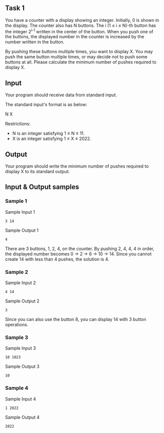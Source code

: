 ## Task 1

You have a counter with a display showing an integer. Initially, 0 is shown in the display.
The counter also has N buttons. The i (1 ≤ i ≤ N)-th button has the integer 2<sup>i-1</sup> written in the center of the button.
When you push one of the buttons, the displayed number in the counter is increased by the number written in the button.

By pushing these buttons multiple times, you want to display X.
You may push the same button multiple times, or may decide not to push some buttons at all.
Please calculate the minimum number of pushes required to display X.

## Input
Your program should receive data from standard input.

The standard input's format is as below:

N X

Restrictions:
- N is an integer satisfying 1 ≤ N ≤ 11.
- X is an integer satisfying 1 ≤ X ≤ 2022.

## Output
Your program should write the minimum number of pushes required to display X to its standard output.

## Input & Output samples
### Sample 1
Sample Input 1
```plain
3 14
```
Sample Output 1
```plain
4
```
There are 3 buttons, 1, 2, 4, on the counter.
By pushing 2, 4, 4, 4 in order, the displayed number becomes 0 → 2 → 6 → 10 → 14.
Since you cannot create 14 with less than 4 pushes, the solution is 4.

### Sample 2
Sample Input 2
```plain
4 14
```
Sample Output 2
```plain
3
```
Since you can also use the button 8, you can display 14 with 3 button operations.

### Sample 3
Sample Input 3
```plain
10 1023
```
Sample Output 3
```plain
10
```

### Sample 4
Sample Input 4
```plain
1 2022
```
Sample Output 4
```plain
2022
```
